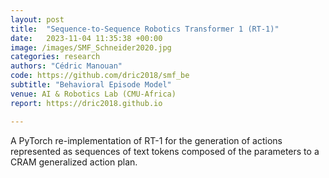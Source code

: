 ```yaml
---
layout: post
title:  "Sequence-to-Sequence Robotics Transformer 1 (RT-1)"
date:   2023-11-04 11:35:38 +00:00
image: /images/SMF_Schneider2020.jpg
categories: research
authors: "Cédric Manouan"
code: https://github.com/dric2018/smf_be
subtitle: "Behavioral Episode Model"
venue: AI & Robotics Lab (CMU-Africa)
report: https://dric2018.github.io

---
```

A PyTorch re-implementation of RT-1 for the generation of actions represented as sequences of text tokens composed of the parameters to a CRAM generalized action plan.